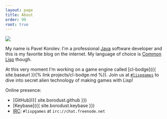 ```yaml
---
layout: page
title: About
order: 99
root: true
---
```

<img src="{%link public/decent_face.jpg %}" class="intro-face-photo">

<div markdown="block" class="intro-text">

My name is Pavel Korolev. I'm a
professional [Java](https://en.wikipedia.org/wiki/Java_(programming_language)) software
developer and this is my favorite blog on the internet. My language of choice is [Common Lisp](https://en.wikipedia.org/wiki/Common_Lisp) though.

At this very moment I'm working on a game engine called [cl-bodge]({{ site.baseurl }}{% link projects/cl-bodge.md %}). Join us at [`#lispgames`](http://lispgames.org) to dive into secret alien technology of making games with Lisp!

Online presence:
* [GitHub]({{ site.borodust.github }})
* [Keybase]({{ site.borodust.keybase }})
* [IRC](https://webchat.freenode.net/?channels=#lispgames): `#lispgames` at `irc://chat.freenode.net`

</div>
